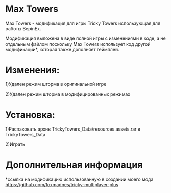 # Max Towers
Max Towers - модификация для игры Tricky Towers использующая  для работы BepinEx. 

Модификация выложена в виде полной игры с изменениями в коде, а не отдельным файлом поскольку Max Towers использует код другой модификации*, которая также дополняет геймплей.

# Изменения:
1)Удален режим шторма в оригинальной игре

2)Удален режим шторма в модифицированных режимах 

# Установка: 
1)Распаковать архив TrickyTowers_Data/resources.assets.rar в TrickyTowers_Data

2)Играть

# Дополнительная информация
*ссылка на модификацию использованную в создании моего мода https://github.com/foxmadnes/tricky-multiplayer-plus
